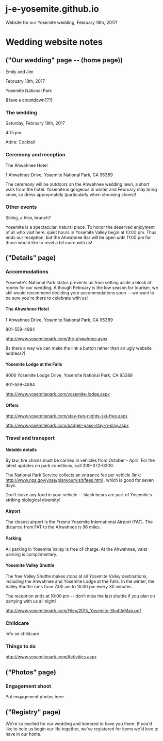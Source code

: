 # j-e-yosemite.github.io

Website for our Yosemite wedding, February 18th, 2017!

# Wedding website notes

## ("Our wedding" page -- (home page)) 

Emily and Jim

February 18th, 2017

Yosemite National Park

(Have a countdown???)


### The wedding

Saturday, February 18th, 2017

4:15 pm

Attire: Cocktail

### Ceremony and reception

The Ahwahnee Hotel

1 Ahwahnee Drive, Yosemite National Park, CA 95389

The ceremony will be outdoors on the Ahwahnee wedding lawn, a short walk from the hotel. Yosemite is gorgeous in winter and February may bring snow, so dress appropriately (particularly when choosing shoes)!  

### Other events

Skiing, a hike, brunch?

Yosemite is a spectacular, natural place. To honor the deserved enjoyment of all who visit here, quiet hours in Yosemite Valley begin at 10:00 pm. Thus ends our reception, but the Ahwahnee Bar will be open until 11:00 pm for those who'd like to revel a bit more with us!

## ("Details" page) 

### Accommodations

Yosemite's National Park status prevents us from setting aside a block of rooms for our wedding. Although February is the low season for tourism, we still would recommend deciding your accommodations soon -- we want to be sure you're there to celebrate with us!

#### The Ahwahnee Hotel

1 Ahwahnee Drive, Yosemite National Park, CA 95389

801-559-4884

http://www.yosemitepark.com/the-ahwahnee.aspx

(Is there a way we can make the link a button rather than an ugly website address?)

#### Yosemite Lodge at the Falls

9006 Yosemite Lodge Drive, Yosemite National Park, CA 95389

801-559-4884

http://www.yosemitepark.com/yosemite-lodge.aspx

#### Offers

http://www.yosemitepark.com/stay-two-nights-ski-free.aspx

http://www.yosemitepark.com/badger-pass-stay-n-play.aspx

### Travel and transport

#### Notable details

By law, tire chains must be carried in vehicles from October - April. For the latest updates on park conditions, call 209-372-0209.

The National Park Service collects an entrance fee per vehicle (link: http://www.nps.gov/yose/planyourvisit/fees.htm), which is good for seven days.

Don't leave any food in your vehicle -- black bears are part of Yosemite's striking biological diversity!

#### Airport

The closest airport is the Fresno Yosemite International Airport (FAT). The distance from FAT to the Ahwahnee is 96 miles. 

#### Parking

All parking in Yosemite Valley is free of charge. At the Ahwahnee, valet parking is complimentary.

#### Yosemite Valley Shuttle 

The free Valley Shuttle makes stops at all Yosemite Valley destinations, including the Ahwahnee and Yosemite Lodge at the Falls. In the winter, the Valley Shuttle runs from 7:00 am to 10:00 pm every 30 minutes. 

The reception ends at 10:00 pm -- don't miss the last shuttle if you plan on partying with us all night!

http://www.yosemitepark.com/Files/2015_Yosemite-ShuttleMap.pdf

### Childcare

Info on childcare

### Things to do

http://www.yosemitepark.com/Activities.aspx

## ("Photos" page) 

### Engagement shoot

Put engagement photos here

## ("Registry" page)

We're so excited for our wedding and honored to have you there. If you'd like to help us begin our life together, we've registered for items we'd love to have in our home.

